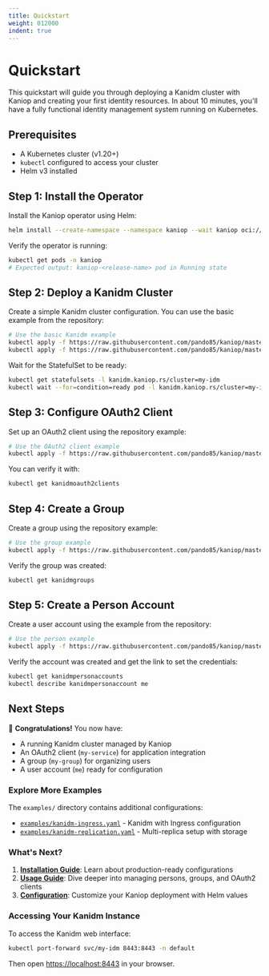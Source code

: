 ```yaml
---
title: Quickstart
weight: 012000
indent: true
---
```


# Quickstart

This quickstart will guide you through deploying a Kanidm cluster with Kaniop and creating your
first identity resources. In about 10 minutes, you'll have a fully functional identity management
system running on Kubernetes.

## Prerequisites

- A Kubernetes cluster (v1.20+)
- `kubectl` configured to access your cluster
- Helm v3 installed

## Step 1: Install the Operator

Install the Kaniop operator using Helm:

```bash
helm install --create-namespace --namespace kaniop --wait kaniop oci://ghcr.io/pando85/helm-charts/kaniop
```

Verify the operator is running:

```bash
kubectl get pods -n kaniop
# Expected output: kaniop-<release-name> pod in Running state
```

## Step 2: Deploy a Kanidm Cluster

Create a simple Kanidm cluster configuration. You can use the basic example from the repository:

```bash
# Use the basic Kanidm example
kubectl apply -f https://raw.githubusercontent.com/pando85/kaniop/master/examples/kanidm-tls.yaml
kubectl apply -f https://raw.githubusercontent.com/pando85/kaniop/master/examples/kanidm.yaml
```

Wait for the StatefulSet to be ready:

```bash
kubectl get statefulsets -l kanidm.kaniop.rs/cluster=my-idm
kubectl wait --for=condition=ready pod -l kanidm.kaniop.rs/cluster=my-idm --timeout=300s
```

## Step 3: Configure OAuth2 Client

Set up an OAuth2 client using the repository example:

```bash
# Use the OAuth2 client example
kubectl apply -f https://raw.githubusercontent.com/pando85/kaniop/master/examples/oauth2.yaml
```

You can verify it with:

```bash
kubectl get kanidmoauth2clients
```

## Step 4: Create a Group

Create a group using the repository example:

```bash
# Use the group example
kubectl apply -f https://raw.githubusercontent.com/pando85/kaniop/master/examples/group.yaml
```

Verify the group was created:

```bash
kubectl get kanidmgroups
```

## Step 5: Create a Person Account

Create a user account using the example from the repository:

```bash
# Use the person example
kubectl apply -f https://raw.githubusercontent.com/pando85/kaniop/master/examples/person.yaml
```

Verify the account was created and get the link to set the credentials:

```bash
kubectl get kanidmpersonaccounts
kubectl describe kanidmpersonaccount me
```

## Next Steps

🎉 **Congratulations!** You now have:

- A running Kanidm cluster managed by Kaniop
- An OAuth2 client (`my-service`) for application integration
- A group (`my-group`) for organizing users
- A user account (`me`) ready for configuration

### Explore More Examples

The `examples/` directory contains additional configurations:

- [`examples/kanidm-ingress.yaml`](https://github.com/pando85/kaniop/blob/v0.0-beta.6/examples/kanidm-ingress.yaml) -
  Kanidm with Ingress configuration
- [`examples/kanidm-replication.yaml`](https://github.com/pando85/kaniop/blob/v0.0-beta.6/examples/kanidm-replication.yaml) -
  Multi-replica setup with storage

### What's Next?

1. **[Installation Guide](installation.md)**: Learn about production-ready configurations
2. **[Usage Guide](usage.md)**: Dive deeper into managing persons, groups, and OAuth2 clients
3. **[Configuration](helm-charts.md)**: Customize your Kaniop deployment with Helm values

### Accessing Your Kanidm Instance

To access the Kanidm web interface:

```bash
kubectl port-forward svc/my-idm 8443:8443 -n default
```

Then open [https://localhost:8443](https://localhost:8443) in your browser.
